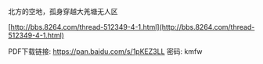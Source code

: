 北方的空地，孤身穿越大羌塘无人区

[http://bbs.8264.com/thread-512349-4-1.html](http://bbs.8264.com/thread-512349-4-1.html)

PDF下载链接: https://pan.baidu.com/s/1pKEZ3LL 密码: kmfw
